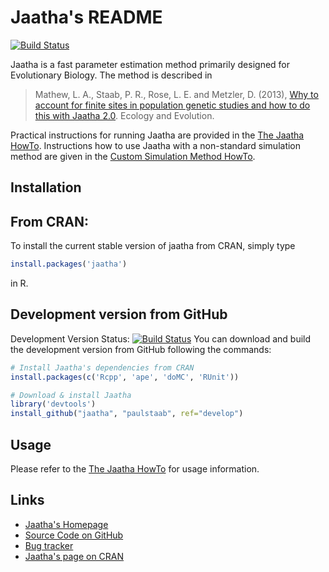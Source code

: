 Jaatha's README
===============

[![Build Status](https://travis-ci.org/paulstaab/jaatha.png?branch=master)](https://travis-ci.org/paulstaab/jaatha)

Jaatha is a fast parameter estimation method primarily designed for Evolutionary
Biology. The method is described in 

> Mathew, L. A., Staab, P. R., Rose, L. E. and Metzler, D. (2013), 
> [Why to account for finite sites in population genetic studies and 
> how to do this with Jaatha 2.0][1]. Ecology and Evolution.

Practical instructions for running Jaatha are provided in the 
[The Jaatha HowTo][2]. Instructions how to use Jaatha with a non-standard 
simulation method are given in the [Custom Simulation Method HowTo][3].



Installation
------------

## From CRAN:
To install the current stable version of jaatha from CRAN, simply type

```R
install.packages('jaatha')
```

in R.

## Development version from GitHub  
Development Version Status: [![Build Status](https://travis-ci.org/paulstaab/jaatha.png?branch=develop)](https://travis-ci.org/paulstaab/jaatha)
You can download and build the development version from GitHub following the
commands: 

```R
# Install Jaatha's dependencies from CRAN
install.packages(c('Rcpp', 'ape', 'doMC', 'RUnit'))

# Download & install Jaatha
library('devtools')
install_github("jaatha", "paulstaab", ref="develop")
```


Usage
-----

Please refer to the [The Jaatha HowTo][2] for usage information.


Links
-----

[1]: http://onlinelibrary.wiley.com/doi/10.1002/ece3.722/abstract
[2]: http://evol.bio.lmu.de/_statgen/software/jaatha/jaatha_howto.pdf
[3]: http://evol.bio.lmu.de/_statgen/software/jaatha/custom_simulator_howto.pdf

* [Jaatha's Homepage](http://evol.bio.lmu.de/_statgen/software/jaatha)
* [Source Code on GitHub](https://github.com/paulstaab/jaatha)
* [Bug tracker](https://github.com/paulstaab/jaatha/issues)
* [Jaatha's page on CRAN](http://cran.r-project.org/web/packages/jaatha/index.html)
